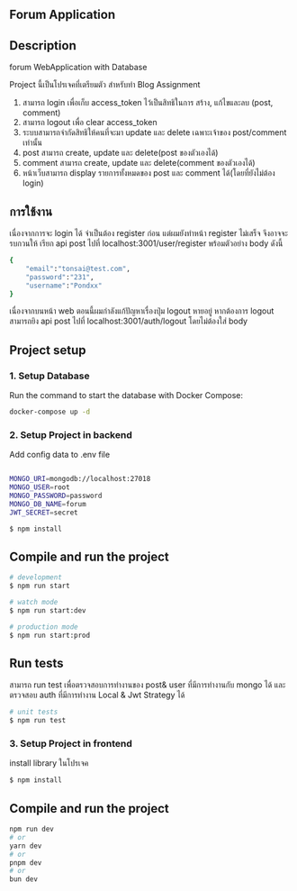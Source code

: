 ## Forum Application

## Description

forum WebApplication with Database

Project นี้เป็นโปรเจคที่เตรียมตัว สำหรับทำ Blog Assignment

1. สามารถ login เพื่อเก็บ access_token ไว้เป็นสิทธิในการ สร้าง, แก้ไขและลบ (post, comment)
2. สามารถ logout เพื่อ clear access_token
3. ระบบสามารถจำกัดสิทธิให้คนที่จะมา update และ delete เฉพาะเจ้าของ post/comment เท่านั้น
4. post สามารถ create, update และ delete(post ของตัวเองได้)
5. comment สามารถ create, update และ delete(comment ของตัวเองได้)
6. หน้าเว็บสามารถ display รายการทั้งหมดของ post และ comment ได้(โดยที่ยังไม่ต้อง login)

## การใช้งาน

เนื่องจากการจะ login ได้ จำเป็นต้อง register ก่อน แต่ผมยังทำหน้า register ไม่เสร็จ จึงอาจจะรบกวนให้ เรียก api post ไปที่ localhost:3001/user/register พร้อมตัวอย่าง body ดังนี้

```bash
{
    "email":"tonsai@test.com",
    "password":"231",
    "username":"Pondxx"
}
```

เนื่องจากบนหน้า web ตอนนี้ผมกำลังแก้ปัญหาเรื่องปุ่ม logout หายอยู่ หากต้องการ logout สามารถยิง api post ไปที่ localhost:3001/auth/logout โดยไม่ต้องใส่ body

## Project setup

### 1. Setup Database

Run the command to start the database with Docker Compose:

```bash
docker-compose up -d
```

### 2. Setup Project in backend

Add config data to .env file

```bash

MONGO_URI=mongodb://localhost:27018
MONGO_USER=root
MONGO_PASSWORD=password
MONGO_DB_NAME=forum
JWT_SECRET=secret
```

```bash
$ npm install
```

## Compile and run the project

```bash
# development
$ npm run start

# watch mode
$ npm run start:dev

# production mode
$ npm run start:prod
```

## Run tests

สามารถ run test เพื่อตรวจสอบการทำงานของ post& user ที่มีการทำงานกับ mongo ได้ และตรวจสอบ auth ที่มีการทำงาน Local & Jwt Strategy ได้

```bash
# unit tests
$ npm run test

```

### 3. Setup Project in frontend

install library ในโปรเจค

```bash
$ npm install
```

## Compile and run the project

```bash
npm run dev
# or
yarn dev
# or
pnpm dev
# or
bun dev
```

